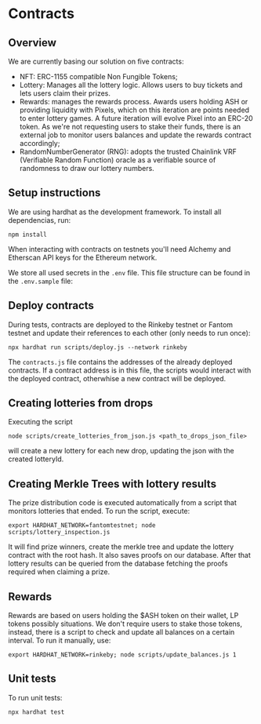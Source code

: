 # Contracts

## Overview

We are currently basing our solution on five contracts:

* NFT: ERC-1155 compatible Non Fungible Tokens;
* Lottery: Manages all the lottery logic. Allows users to buy tickets and lets users claim their prizes.
* Rewards: manages the rewards process. Awards users holding ASH or providing liquidity with Pixels, which on this iteration are points needed to enter lottery games. A future iteration will evolve Pixel into an ERC-20 token. As we're not requesting users to stake their funds, there is an external job to monitor users balances and update the rewards contract accordingly;
* RandomNumberGenerator (RNG): adopts the trusted Chainlink VRF (Verifiable Random Function) oracle as a verifiable source of randomness to draw our lottery numbers.

## Setup instructions

We are using hardhat as the development framework.
To install all dependencias, run:
```
npm install
```

When interacting with contracts on testnets you'll need Alchemy and Etherscan API keys for the Ethereum network.

We store all used secrets in the `.env` file. This file structure can be found in the `.env.sample` file:

## Deploy contracts

During tests, contracts are deployed to the Rinkeby testnet or Fantom testnet and update their references to each other (only needs to run once):

`npx hardhat run scripts/deploy.js --network rinkeby`

The `contracts.js` file contains the addresses of the already deployed contracts. If a contract address is in this file, the scripts would interact with the deployed contract, otherwhise a new contract will be deployed.

## Creating lotteries from drops

Executing the script

`node scripts/create_lotteries_from_json.js <path_to_drops_json_file>`

will create a new lottery for each new drop, updating the json with the created lotteryId.

## Creating Merkle Trees with lottery results

The prize distribution code is executed automatically from a script that monitors lotteries that ended. To run the script, execute: 

`export HARDHAT_NETWORK=fantomtestnet; node scripts/lottery_inspection.js`

It will find prize winners, create the merkle tree and update the lottery contract with the root hash. It also saves proofs on our database. After that lottery results can be queried from the database fetching the proofs required when claiming a prize.

## Rewards

Rewards are based on users holding the $ASH token on their wallet, LP tokens possibly situations. We don't require users to stake those tokens, instead, there is a script to check and update all balances on a certain interval. To run it manually, use:

`export HARDHAT_NETWORK=rinkeby; node scripts/update_balances.js 1`

## Unit tests

To run unit tests:

`npx hardhat test`
